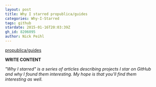 ```yaml
---
layout: post
title: Why I starred propublica/guides
categories: Why-I-Starred
tags: github
stardate: 2015-01-16T20:03:39Z
gh_id: 8206095
author: Nick Peihl
---
```


[propublica/guides](https://github.com/propublica/guides)

**WRITE CONTENT**

*"Why I starred" is a series of articles describing projects I star on GitHub and why I found them interesting. My hope is that you'll find them interesting as well.*

